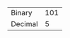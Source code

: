 <table><tbody><tr class="odd"><td>Binary</td><td>101</td></tr><tr class="even"><td>Decimal</td><td>5</td></tr></tbody></table>
